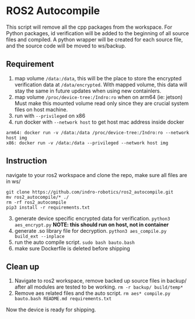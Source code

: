 # ROS2 Autocompile
This script will remove all the cpp packages from the workspace. For Python packages, id verification will be added to the beginning of all source files and compiled. A python wrapper will be created for each source file, and the source code will be moved to ws/backup.

## Requirement
1. map volume `/data:/data`, this will be the place to store the encrypted verification data at `/data/encrypted`. With mapped volume, this data will stay the same in future updates when using new containlers.
2. map volume `/proc/device-tree:/Indro:ro` when on arm64 (ie: jetson) Must make this mounted volume read only since they are crucial system files on host machine.
3. run with `--privileged` on x86
4. run docker with `--network host` to get host mac address inside docker
```
arm64: docker run -v /data:/data /proc/device-tree:/Indro:ro --network host img
x86: docker run -v /data:/data --privileged --network host img
```
## Instruction
navigate to your ros2 workspace and clone the repo, make sure all files are in ws/
```
git clone https://github.com/indro-robotics/ros2_autocompile.git
mv ros2_autocompile/* ./
rm -rf ros2_autocompile
pip3 install -r requirements.txt
```
3. generate device specific encrypted data for verification. `python3 aes_encrypt.py` **NOTE: this should run on host, not in container**
4. generate .so library file for decryption. `python3 aes_compile.py build_ext --inplace`
5. run the auto compile script. `sudo bash bauto.bash`
6. make sure Dockerfile is deleted before shipping

## Clean up
1. Navigate to ros2 workspace, remove backed up source files in backup/ after all modules are tested to be working. `rm -r backup/ build/temp*`
2. Remove aes related files and the auto script. `rm aes* compile.py bauto.bash README.md requirements.txt`

Now the device is ready for shipping.
